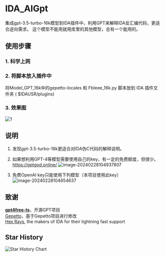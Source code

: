 # IDA_AIGpt
集成gpt-3.5-turbo-16k模型到IDA插件中，利用GPT来解释IDA反汇编代码，更适合逆向需求。
这个模型不能用就用库里的其他模型，总有一个能用的。

## 使用步骤
### 1. 科学上网      


### 2. 将脚本放入插件中
将Model_GPT_16k中的gepetto-locales 和 Fbleee_16k.py 脚本放到 IDA 插件文件夹 ( $IDAUSR/plugins)


### 3. 效果图

![1](https://github.com/FBLeee/IDA_GPT/assets/50468890/15271d25-0e8d-4109-8ade-7162ccc3adfb)


## 说明
1. 发现gpt-3.5-turbo-16k更适合对IDA伪C代码的解释说明。    

2. 如果想利用GPT-4等模型需要使用自己的key，有一定的免费额度，但很少。https://gptgod.online/
 ![image-20240228104937807](https://github.com/FBLeee/IDA_GPT/assets/50468890/ff79dc59-2807-49ff-97b7-abcebc9f5f6e)
3. 免费OpenAI key只能使用下列模型（本项目使用此key）
![image-20240228104654637](https://github.com/FBLeee/IDA_GPT/assets/50468890/39a4cd83-4f10-4e17-889a-9557a7472dfd)





## 致谢

**[gpt4free-ts](https://github.com/xiangsx/gpt4free-ts)**，开源GPT项目  
[Gepetto](https://github.com/JusticeRage/Gepetto)，基于Gepetto项目进行修改  
[Hex Rays](https://hex-rays.com/), the makers of IDA for their lightning fast support  

## Star History

![Star History Chart](https://api.star-history.com/svg?repos=FBLeee/IDA_GPT&type=Date)
